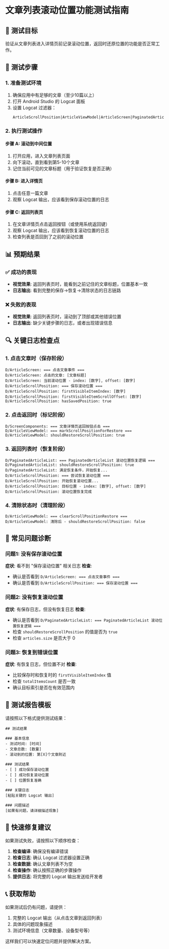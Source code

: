 # 文章列表滚动位置功能测试指南

## 🎯 测试目标
验证从文章列表进入详情页前记录滚动位置，返回时还原位置的功能是否正常工作。

## 📱 测试步骤

### 1. 准备测试环境
1. 确保应用中有足够的文章（至少10篇以上）
2. 打开 Android Studio 的 Logcat 面板
3. 设置 Logcat 过滤器：
   ```
   ArticleScrollPosition|ArticleViewModel|ArticleScreen|PaginatedArticleList|ScreenComponents|ArticleDetailHandler
   ```

### 2. 执行测试操作

#### 步骤 A: 滚动到中间位置
1. 打开应用，进入文章列表页面
2. 向下滚动，直到看到第5-10个文章
3. 记住当前可见的文章标题（用于验证恢复是否正确）

#### 步骤 B: 进入详情页
1. 点击任意一篇文章
2. 观察 Logcat 输出，应该看到保存滚动位置的日志

#### 步骤 C: 返回列表页
1. 在文章详情页点击返回按钮（或使用系统返回键）
2. 观察 Logcat 输出，应该看到恢复滚动位置的日志
3. 检查列表是否回到了之前的滚动位置

## 📊 预期结果

### ✅ 成功的表现
- **视觉效果**: 返回列表页时，能看到之前记住的文章标题，位置基本一致
- **日志输出**: 看到完整的保存→恢复→清除状态的日志链路

### ❌ 失败的表现
- **视觉效果**: 返回列表页时，滚动到了顶部或其他错误位置
- **日志输出**: 缺少关键步骤的日志，或者出现错误信息

## 🔍 关键日志检查点

### 1. 点击文章时（保存阶段）
```
D/ArticleScreen: === 点击文章事件 ===
D/ArticleScreen: 点击的文章: [文章标题]
D/ArticleScreen: 当前滚动位置 - index: [数字], offset: [数字]
D/ArticleScrollPosition: === 保存滚动位置 ===
D/ArticleScrollPosition: firstVisibleItemIndex: [数字]
D/ArticleScrollPosition: firstVisibleItemScrollOffset: [数字]
D/ArticleScrollPosition: hasSavedPosition: true
```

### 2. 点击返回时（标记阶段）
```
D/ScreenComponents: === 文章详情页返回按钮点击 ===
D/ArticleViewModel: === markScrollPositionForRestore ===
D/ArticleViewModel: shouldRestoreScrollPosition: true
```

### 3. 返回列表时（恢复阶段）
```
D/PaginatedArticleList: === PaginatedArticleList 滚动位置恢复逻辑 ===
D/PaginatedArticleList: shouldRestoreScrollPosition: true
D/PaginatedArticleList: 满足恢复条件，开始恢复...
D/ArticleScrollPosition: === 尝试恢复滚动位置 ===
D/ArticleScrollPosition: 开始恢复滚动位置...
D/ArticleScrollPosition: 目标位置 - index: [数字], offset: [数字]
D/ArticleScrollPosition: 滚动位置恢复完成
```

### 4. 清除状态时（清理阶段）
```
D/ArticleViewModel: === clearScrollPositionRestore ===
D/ArticleViewModel: 清除后 - shouldRestoreScrollPosition: false
```

## 🐛 常见问题诊断

### 问题1: 没有保存滚动位置
**症状**: 看不到 "保存滚动位置" 相关日志
**检查**: 
- 确认是否看到 `D/ArticleScreen: === 点击文章事件 ===`
- 确认是否看到 `D/ArticleScrollPosition: === 保存滚动位置 ===`

### 问题2: 没有恢复滚动位置
**症状**: 有保存日志，但没有恢复日志
**检查**:
- 确认是否看到 `D/PaginatedArticleList: === PaginatedArticleList 滚动位置恢复逻辑 ===`
- 检查 `shouldRestoreScrollPosition` 的值是否为 `true`
- 检查 `articles.size` 是否大于 0

### 问题3: 恢复到错误位置
**症状**: 有恢复日志，但位置不对
**检查**:
- 比较保存时和恢复时的 `firstVisibleItemIndex` 值
- 检查 `totalItemsCount` 是否一致
- 确认目标索引是否在有效范围内

## 📝 测试报告模板

请按照以下格式提供测试结果：

```
## 测试结果

### 基本信息
- 测试时间: [时间]
- 文章总数: [数量]
- 滚动到的位置: 第[X]个文章附近

### 测试结果
- [ ] 成功保存滚动位置
- [ ] 成功恢复滚动位置
- [ ] 位置恢复准确

### 关键日志
[粘贴关键的 Logcat 输出]

### 问题描述
[如果有问题，请详细描述现象]
```

## 🔧 快速修复建议

如果测试失败，请按照以下顺序检查：

1. **检查编译**: 确保没有编译错误
2. **检查日志**: 确认 Logcat 过滤器设置正确
3. **检查数据**: 确认文章列表不为空
4. **检查操作**: 确认按照正确的步骤操作
5. **提供日志**: 将完整的 Logcat 输出发送给开发者

## 📞 获取帮助

如果测试后仍有问题，请提供：
1. 完整的 Logcat 输出（从点击文章到返回列表）
2. 具体的问题现象描述
3. 测试环境信息（文章数量、设备型号等）

这样我们可以快速定位问题并提供解决方案。